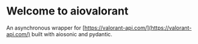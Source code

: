 # Welcome to aiovalorant

An asynchronous wrapper for [https://valorant-api.com/](https://valorant-api.com/) built with aiosonic and pydantic.
